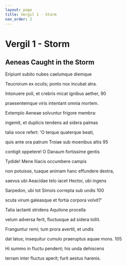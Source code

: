 ```yaml
---
layout: page
title: Vergil 1 - Storm
nav_order: 2
---
```


# Vergil 1 - Storm

## Aeneas Caught in the Storm

Eripiunt subito nubes caelumque diemque

Teucrorum ex oculis; ponto nox incubat atra.

Intonuere poli, et crebris micat ignibus aether,               90

praesentemque viris intentant omnia mortem.

Extemplo Aeneae solvuntur frigore membra:

ingemit, et duplicis tendens ad sidera palmas

talia voce refert: 'O terque quaterque beati,

quis ante ora patrum Troiae sub moenibus altis               95

contigit oppetere! O Danaum fortissime gentis

Tydide! Mene Iliacis occumbere campis

non potuisse, tuaque animam hanc effundere dextra,

saevus ubi Aeacidae telo iacet Hector, ubi ingens

Sarpedon, ubi tot Simois correpta sub undis               100

scuta virum galeasque et fortia corpora volvit?'

Talia iactanti stridens Aquilone procella

velum adversa ferit, fluctusque ad sidera tollit.

Franguntur remi; tum prora avertit, et undis

dat latus; insequitur cumulo praeruptus aquae mons.               105

Hi summo in fluctu pendent; his unda dehiscens

terram inter fluctus aperit; furit aestus harenis.
